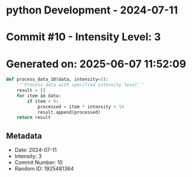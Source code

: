 ﻿# python Development - 2024-07-11
# Commit #10 - Intensity Level: 3
# Generated on: 2025-06-07 11:52:09
```python
def process_data_10(data, intensity=3):
    '''Process data with specified intensity level'''
    result = []
    for item in data:
        if item > 0:
            processed = item * intensity + 14
            result.append(processed)
    return result
```
## Metadata
- Date: 2024-07-11
- Intensity: 3
- Commit Number: 10
- Random ID: 1925481364
